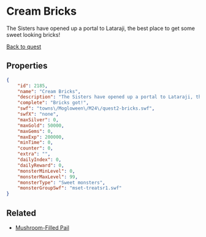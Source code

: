 # Cream Bricks

The Sisters have opened up a portal to Lataraji, the best place to get some sweet looking bricks!

[Back to quest](../quests.md)

## Properties

```json
{
    "id": 2185,
    "name": "Cream Bricks",
    "description": "The Sisters have opened up a portal to Lataraji, the best place to get some sweet looking bricks!",
    "complete": "Bricks got!",
    "swf": "towns\/Mogloween\/M24\/quest2-bricks.swf",
    "swfX": "none",
    "maxSilver": 0,
    "maxGold": 50000,
    "maxGems": 0,
    "maxExp": 200000,
    "minTime": 0,
    "counter": 0,
    "extra": "",
    "dailyIndex": 0,
    "dailyReward": 0,
    "monsterMinLevel": 0,
    "monsterMaxLevel": 99,
    "monsterType": "Sweet monsters",
    "monsterGroupSwf": "mset-treatsr1.swf"
}
```

## Related

- [Mushroom-Filled Pail](../items/22128-mushroom-filled-pail.md)

